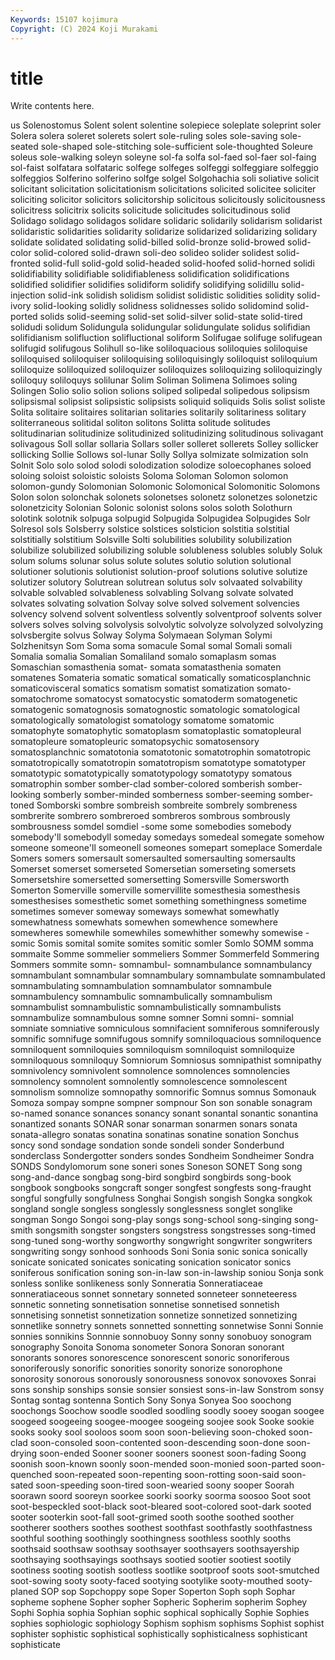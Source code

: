 ```yaml
---
Keywords: 15107 kojimura
Copyright: (C) 2024 Koji Murakami
---
```


# title

Write contents here.



us Solenostomus Solent solent solentine
solepiece soleplate soleprint soler Solera solera soleret solerets solert sole-ruling
soles sole-saving sole-seated sole-shaped sole-stitching sole-sufficient sole-thoughted Soleure soleus sole-walking
soleyn soleyne sol-fa solfa sol-faed sol-faer sol-faing sol-faist solfatara solfataric
solfege solfeges solfeggi solfeggiare solfeggio solfeggios Solferino solferino solfge solgel
Solgohachia soli soliative solicit solicitant solicitation solicitationism solicitations solicited solicitee
soliciter soliciting solicitor solicitors solicitorship solicitous solicitously solicitousness solicitress solicitrix
solicits solicitude solicitudes solicitudinous solid Solidago solidago solidagos solidare solidaric
solidarily solidarism solidarist solidaristic solidarities solidarity solidarize solidarized solidarizing solidary
solidate solidated solidating solid-billed solid-bronze solid-browed solid-color solid-colored solid-drawn soli-deo
solideo solider solidest solid-fronted solid-full solid-gold solid-headed solid-hoofed solid-horned solidi
solidifiability solidifiable solidifiableness solidification solidifications solidified solidifier solidifies solidiform solidify
solidifying solidillu solid-injection solid-ink solidish solidism solidist solidistic solidities solidity
solid-ivory solid-looking solidly solidness solidnesses solido solidomind solid-ported solids solid-seeming
solid-set solid-silver solid-state solid-tired solidudi solidum Solidungula solidungular solidungulate solidus
solifidian solifidianism solifluction solifluctional soliform Solifugae solifuge solifugean solifugid solifugous
Solihull so-like soliloquacious soliloquies soliloquise soliloquised soliloquiser soliloquising soliloquisingly soliloquist
soliloquium soliloquize soliloquized soliloquizer soliloquizes soliloquizing soliloquizingly soliloquy soliloquys solilunar
Solim Soliman Solimena Solimoes soling Solingen Solio solio solion solions
soliped solipedal solipedous solipsism solipsismal solipsist solipsistic solipsists soliquid soliquids
Solis solist soliste Solita solitaire solitaires solitarian solitaries solitarily solitariness
solitary soliterraneous solitidal soliton solitons Solitta solitude solitudes solitudinarian solitudinize
solitudinized solitudinizing solitudinous solivagant solivagous Soll sollar sollaria Sollars soller
solleret sollerets Solley sollicker sollicking Sollie Sollows sol-lunar Solly Sollya
solmizate solmization soln Solnit Solo solo solod solodi solodization solodize
soloecophanes soloed soloing soloist soloistic soloists Soloma Soloman Solomon solomon
solomon-gundy Solomonian Solomonic Solomonical Solomonitic Solomons Solon solon solonchak solonets
solonetses solonetz solonetzes solonetzic solonetzicity Solonian Solonic solonist solons solos
soloth Solothurn solotink solotnik solpuga solpugid Solpugida Solpugidea Solpugides Solr
Solresol sols Solsberry solstice solstices solsticion solstitia solstitial solstitially solstitium
Solsville Solti solubilities solubility solubilization solubilize solubilized solubilizing soluble solubleness
solubles solubly Soluk solum solums solunar solus solute solutes solutio
solution solutional solutioner solutionis solutionist solution-proof solutions solutive solutize solutizer
solutory Solutrean solutrean solutus solv solvaated solvability solvable solvabled solvableness
solvabling Solvang solvate solvated solvates solvating solvation Solvay solve solved
solvement solvencies solvency solvend solvent solventless solvently solventproof solvents solver
solvers solves solving solvolysis solvolytic solvolyze solvolyzed solvolyzing solvsbergite solvus
Solway Solyma Solymaean Solyman Solymi Solzhenitsyn Som Soma soma somacule
Somal somal Somali somali Somalia somalia Somalian Somaliland somalo somaplasm
somas Somaschian somasthenia somat- somata somatasthenia somaten somatenes Somateria somatic
somatical somatically somaticosplanchnic somaticovisceral somatics somatism somatist somatization somato- somatochrome
somatocyst somatocystic somatoderm somatogenetic somatogenic somatognosis somatognostic somatologic somatological somatologically
somatologist somatology somatome somatomic somatophyte somatophytic somatoplasm somatoplastic somatopleural somatopleure
somatopleuric somatopsychic somatosensory somatosplanchnic somatotonia somatotonic somatotrophin somatotropic somatotropically somatotropin
somatotropism somatotype somatotyper somatotypic somatotypically somatotypology somatotypy somatous somatrophin somber
somber-clad somber-colored somberish somber-looking somberly somber-minded somberness somber-seeming somber-toned Somborski
sombre sombreish sombreite sombrely sombreness sombrerite sombrero sombreroed sombreros sombrous
sombrously sombrousness somdel somdiel -some some somebodies somebody somebody'll somebodyll
someday somedays somedeal somegate somehow someone someone'll someonell someones somepart
someplace Somerdale Somers somers somersault somersaulted somersaulting somersaults Somerset somerset
somerseted Somersetian somerseting somersets Somersetshire somersetted somersetting Somersville Somersworth Somerton
Somerville somerville somervillite somesthesia somesthesis somesthesises somesthetic somet something somethingness
sometime sometimes somever someway someways somewhat somewhatly somewhatness somewhats somewhen
somewhence somewhere somewheres somewhile somewhiles somewhither somewhy somewise -somic Somis
somital somite somites somitic somler Somlo SOMM somma sommaite Somme
sommelier sommeliers Sommer Sommerfeld Sommering Sommers sommite somn- somnambul- somnambulance
somnambulancy somnambulant somnambular somnambulary somnambulate somnambulated somnambulating somnambulation somnambulator somnambule
somnambulency somnambulic somnambulically somnambulism somnambulist somnambulistic somnambulistically somnambulists somnambulize somnambulous
somne somner Somni somni- somnial somniate somniative somniculous somnifacient somniferous
somniferously somnific somnifuge somnifugous somnify somniloquacious somniloquence somniloquent somniloquies somniloquism
somniloquist somniloquize somniloquous somniloquy Somniorum Somniosus somnipathist somnipathy somnivolency somnivolent
somnolence somnolences somnolencies somnolency somnolent somnolently somnolescence somnolescent somnolism somnolize
somnopathy somnorific Somnus somnus Somonauk Somoza sompay sompne sompner sompnour
Son son sonable sonagram so-named sonance sonances sonancy sonant sonantal
sonantic sonantina sonantized sonants SONAR sonar sonarman sonarmen sonars sonata
sonata-allegro sonatas sonatina sonatinas sonatine sonation Sonchus soncy sond sondage
sondation sonde sondeli sonder Sonderbund sonderclass Sondergotter sonders sondes Sondheim
Sondheimer Sondra SONDS Sondylomorum sone soneri sones Soneson SONET Song
song song-and-dance songbag song-bird songbird songbirds song-book songbook songbooks songcraft
songer songfest songfests song-fraught songful songfully songfulness Songhai Songish songish
Songka songkok songland songle songless songlessly songlessness songlet songlike songman
Songo Songoi song-play songs song-school song-singing song-smith songsmith songster songsters
songstress songstresses song-timed song-tuned song-worthy songworthy songwright songwriter songwriters songwriting
songy sonhood sonhoods Soni Sonia sonic sonica sonically sonicate sonicated
sonicates sonicating sonication sonicator sonics soniferous sonification soning son-in-law son-in-lawship
soniou Sonja sonk sonless sonlike sonlikeness sonly Sonneratia Sonneratiaceae sonneratiaceous
sonnet sonnetary sonneted sonneteer sonneteeress sonnetic sonneting sonnetisation sonnetise sonnetised
sonnetish sonnetising sonnetist sonnetization sonnetize sonnetized sonnetizing sonnetlike sonnetry sonnets
sonnetted sonnetting sonnetwise Sonni Sonnie sonnies sonnikins Sonnnie sonnobuoy Sonny
sonny sonobuoy sonogram sonography Sonoita Sonoma sonometer Sonora Sonoran sonorant
sonorants sonores sonorescence sonorescent sonoric sonoriferous sonoriferously sonorific sonorities sonority
sonorize sonorophone sonorosity sonorous sonorously sonorousness sonovox sonovoxes Sonrai sons
sonship sonships sonsie sonsier sonsiest sons-in-law Sonstrom sonsy Sontag sontag
sontenna Sontich Sony Sonya Sonyea Soo soochong soochongs Soochow soodle
soodled soodling soodly sooey soogan soogee soogeed soogeeing soogee-moogee soogeing
soojee sook Sooke sookie sooks sooky sool sooloos soom soon
soon-believing soon-choked soon-clad soon-consoled soon-contented soon-descending soon-done soon-drying soon-ended Sooner
sooner sooners soonest soon-fading Soong soonish soon-known soonly soon-mended soon-monied
soon-parted soon-quenched soon-repeated soon-repenting soon-rotting soon-said soon-sated soon-speeding soon-tired soon-wearied
soony sooper Soorah soorawn soord sooreyn soorkee soorki soorky soorma
soosoo Soot soot soot-bespeckled soot-black soot-bleared soot-colored soot-dark sooted sooter
sooterkin soot-fall soot-grimed sooth soothe soothed soother sootherer soothers soothes
soothest soothfast soothfastly soothfastness soothful soothing soothingly soothingness soothless soothly
sooths soothsaid soothsaw soothsay soothsayer soothsayers soothsayership soothsaying soothsayings soothsays
sootied sootier sootiest sootily sootiness sooting sootish sootless sootlike sootproof
soots soot-smutched soot-sowing sooty sooty-faced sootying sootylike sooty-mouthed sooty-planed SOP
sop Sopchoppy sope Soper Soperton Soph soph Sophar sopheme sophene
Sopher sopher Sopheric Sopherim sopherim Sophey Sophi Sophia sophia Sophian
sophic sophical sophically Sophie Sophies sophies sophiologic sophiology Sophism sophism
sophisms Sophist sophist sophister sophistic sophistical sophistically sophisticalness sophisticant sophisticate

